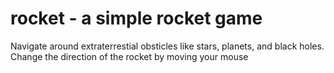 # rocket - a simple rocket game 

Navigate around extraterrestial obsticles like stars, planets, and black holes.
Change the direction of the rocket by moving your mouse
